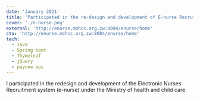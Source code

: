 ```yaml
---
date: 'January 2021'
title: 'Participated in the re-design and development of E-nurse Recruitment system '
cover: './e-nurse.png'
external: 'http://enurse.mohcc.org.zw:8084/enurse/home'
cta: 'http://enurse.mohcc.org.zw:8084/enurse/home'
tech:
  - Java
  - Spring boot
  - Thymeleaf
  - jQuery
  - paynow api
---
```


I participated in the redesign and development of the Electronic Nurses Recruitment system (e-nurse) under the Ministry of health and child care.
